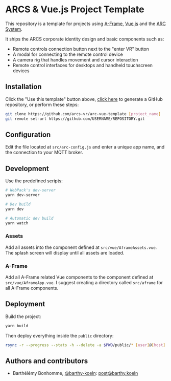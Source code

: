 # ARCS & Vue.js Project Template

This repository is a template for projects using [A-Frame](https://github.com/aframevr/aframe), 
[Vue.js](https://github.com/vuejs/vue) and the [ARC System](https://github.com/arcs-vr). 

It ships the ARCS corporate identity design and basic components such as: 

- Remote controls connection button next to the "enter VR" button
- A modal for connecting to the remote control device
- A camera rig that handles movement and cursor interaction
- Remote control interfaces for desktops and handheld touchscreen devices

## Installation

Click the "Use this template" button above, [click here](https://github.com/arcs-vr/arc-vue-template/generate) to 
generate a GitHub repository, or perform these steps:

```bash
git clone https://github.com/arcs-vr/arc-vue-template [project_name]
git remote set-url https://github.com/USERNAME/REPOSITORY.git
```

## Configuration

Edit the file located at `src/arc-config.js` and enter a unique app name, and the connection to your MQTT broker.

## Development

Use the predefined scripts:

```bash
# WebPack's dev-server
yarn dev-server

# Dev build
yarn dev

# Automatic dev build
yarn watch
```

### Assets

Add all assets into the component defined at `src/vue/AframeAssets.vue`. The splash screen will display until all assets are loaded.

### A-Frame

Add all A-Frame related Vue components to the component defined at `src/vue/AframeApp.vue`. 
I suggest creating a directory called `src/aframe` for all A-Frame components.

## Deployment

Build the project:

```bash
yarn build
```

Then deploy everything inside the `public` directory:

```bash
rsync -r --progress --stats -h --delete -a $PWD/public/* [user]@[host]:/var/www/[project-docroot]/
```

## Authors and contributors

- Barthélémy Bonhomme, [@barthy-koeln](https://github.com/barthy-koeln/): [post@barthy.koeln](mailto:post@barthy.koeln)
